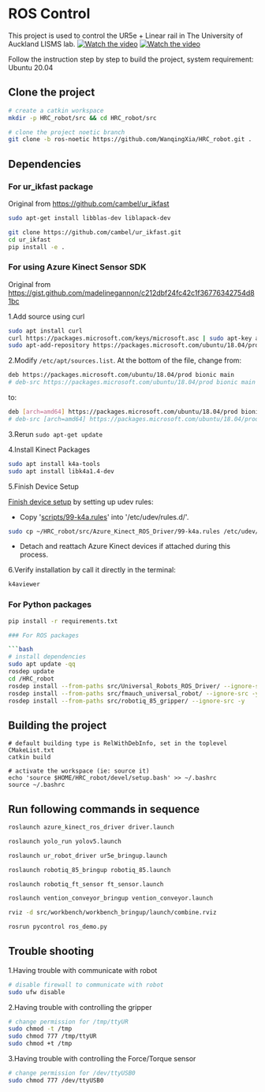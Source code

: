 # ROS Control
This project is used to control the UR5e + Linear rail in The University of Auckland LISMS lab.
[![Watch the video](https://i.ytimg.com/vi/jRkZnCB4gQY/hqdefault.jpg?sqp=-oaymwEbCKgBEF5IVfKriqkDDggBFQAAiEIYAXABwAEG\u0026rs=AOn4CLCIVHzI2joXagMyoSAsi5VaQPvKXQM})](https://www.youtube.com/watch?v=jRkZnCB4gQY)
[![Watch the video](https://i.ytimg.com/vi/pbCE18NOex4/hqdefault.jpg?sqp=-oaymwEbCKgBEF5IVfKriqkDDggBFQAAiEIYAXABwAEG\u0026rs=AOn4CLA3StGiesuo6oPrFYnc_J2U4JkgIA)](https://www.youtube.com/watch?v=pbCE18NOex4)

Follow the instruction step by step to build the project, system requirement: Ubuntu 20.04

## Clone the project
```bash
# create a catkin workspace
mkdir -p HRC_robot/src && cd HRC_robot/src

# clone the project noetic branch
git clone -b ros-noetic https://github.com/WanqingXia/HRC_robot.git .
```

## Dependencies
### For ur_ikfast package
Original from https://github.com/cambel/ur_ikfast

```bash
sudo apt-get install libblas-dev liblapack-dev

git clone https://github.com/cambel/ur_ikfast.git
cd ur_ikfast
pip install -e .
```

### For using Azure Kinect Sensor SDK
Original from https://gist.github.com/madelinegannon/c212dbf24fc42c1f36776342754d81bc

1.Add source using curl

```bash
sudo apt install curl
curl https://packages.microsoft.com/keys/microsoft.asc | sudo apt-key add -
sudo apt-add-repository https://packages.microsoft.com/ubuntu/18.04/prod
```

2.Modify `/etc/apt/sources.list`. At the bottom of the file, change from:

```bash
deb https://packages.microsoft.com/ubuntu/18.04/prod bionic main
# deb-src https://packages.microsoft.com/ubuntu/18.04/prod bionic main
```

to:

```bash
deb [arch=amd64] https://packages.microsoft.com/ubuntu/18.04/prod bionic main
# deb-src [arch=amd64] https://packages.microsoft.com/ubuntu/18.04/prod bionic main
```

3.Rerun `sudo apt-get update`

4.Install Kinect Packages

```bash
sudo apt install k4a-tools
sudo apt install libk4a1.4-dev
```

5.Finish Device Setup

[Finish device setup](https://github.com/microsoft/Azure-Kinect-Sensor-SDK/blob/develop/docs/usage.md#linux-device-setup) by setting up udev rules:

- Copy '[scripts/99-k4a.rules](https://github.com/microsoft/Azure-Kinect-Sensor-SDK/blob/develop/scripts/99-k4a.rules)' into '/etc/udev/rules.d/'.

```bash
sudo cp ~/HRC_robot/src/Azure_Kinect_ROS_Driver/99-k4a.rules /etc/udev/rules.d/99-k4a.rules
```
- Detach and reattach Azure Kinect devices if attached during this process.


6.Verify installation by call it directly in the terminal:
```bash
k4aviewer
```

### For Python packages
```bash
pip install -r requirements.txt

### For ROS packages

```bash
# install dependencies
sudo apt update -qq
rosdep update
cd /HRC_robot
rosdep install --from-paths src/Universal_Robots_ROS_Driver/ --ignore-src -y
rosdep install --from-paths src/fmauch_universal_robot/ --ignore-src -y
rosdep install --from-paths src/robotiq_85_gripper/ --ignore-src -y
```

## Building the project
```
# default building type is RelWithDebInfo, set in the toplevel CMakeList.txt
catkin build 

# activate the workspace (ie: source it)
echo 'source $HOME/HRC_robot/devel/setup.bash' >> ~/.bashrc 
source ~/.bashrc
```

## Run following commands in sequence
```bash
roslaunch azure_kinect_ros_driver driver.launch

roslaunch yolo_run yolov5.launch

roslaunch ur_robot_driver ur5e_bringup.launch

roslaunch robotiq_85_bringup robotiq_85.launch

roslaunch robotiq_ft_sensor ft_sensor.launch

roslaunch vention_conveyor_bringup vention_conveyor.launch 

rviz -d src/workbench/workbench_bringup/launch/combine.rviz

rosrun pycontrol ros_demo.py
```

## Trouble shooting
1.Having trouble with communicate with robot

```bash
# disable firewall to communicate with robot
sudo ufw disable
```

2.Having trouble with controlling the gripper

```bash
# change permission for /tmp/ttyUR
sudo chmod -t /tmp
sudo chmod 777 /tmp/ttyUR
sudo chmod +t /tmp
```

3.Having trouble with controlling the Force/Torque sensor

```bash
# change permission for /dev/ttyUSB0
sudo chmod 777 /dev/ttyUSB0
```